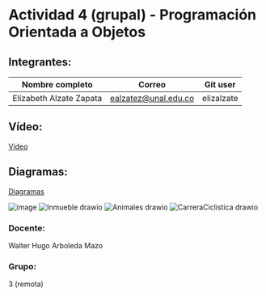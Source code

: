 # Actividad 4 (grupal) - Programación Orientada a Objetos

## Integrantes:
|Nombre completo                       |Correo                  |Git user            |
|--------------------------------------|------------------------|--------------------|
|Elízabeth Alzate Zapata               |ealzatez@unal.edu.co    | elizalzate         |

## Vídeo:
[Vídeo](https://youtu.be/A8PZsiZk4pE)

## Diagramas:
[Diagramas]()



![image](https://user-images.githubusercontent.com/67381475/197406525-926ca82d-4903-4cb8-8f0f-a2badae005cc.png)
![Inmueble drawio](https://user-images.githubusercontent.com/67381475/197407417-78abb28f-bd8d-4109-b00c-ad3fd62562f3.png)
![Animales drawio](https://user-images.githubusercontent.com/67381475/197407690-9b5e0f9f-0dc8-4c07-b46e-982545394969.png)
![CarreraCiclistica drawio](https://user-images.githubusercontent.com/67381475/197407874-53a127f1-4d89-4cec-9772-7c9e3c69ec36.png)


### Docente:
Walter Hugo Arboleda Mazo

### Grupo:
3 (remota)


